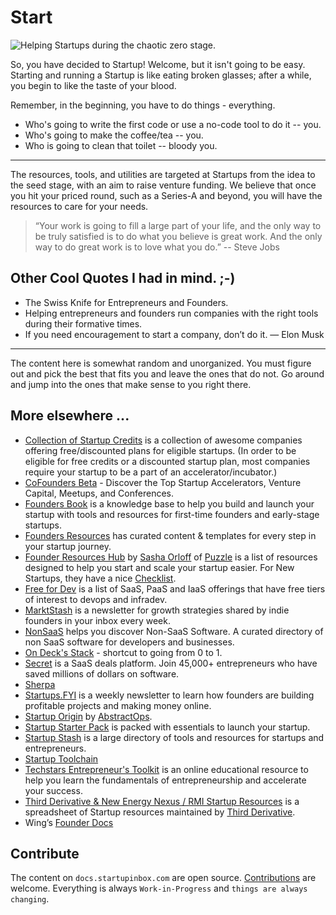 # Start

![Helping Startups during the chaotic zero stage.](/assets/img/hero-1.jpg "Start")

So, you have decided to Startup! Welcome, but it isn't going to be easy. Starting and running a Startup is like eating broken glasses; after a while, you begin to like the taste of your blood.

Remember, in the beginning, you have to do things - everything.

- Who's going to write the first code or use a no-code tool to do it -- you.
- Who's going to make the coffee/tea -- you.
- Who is going to clean that toilet -- bloody you.

---

The resources, tools, and utilities are targeted at Startups from the idea to the seed stage, with an aim to raise venture funding. We believe that once you hit your priced round, such as a Series-A and beyond, you will have the resources to care for your needs.

> “Your work is going to fill a large part of your life, and the only way to be truly satisfied is to do what you believe is great work. And the only way to do great work is to love what you do.” -- Steve Jobs

## Other Cool Quotes I had in mind. ;-)

- The Swiss Knife for Entrepreneurs and Founders.
- Helping entrepreneurs and founders run companies with the right tools during their formative times.
- If you need encouragement to start a company, don’t do it. — Elon Musk

---

The content here is somewhat random and unorganized. You must figure out and pick the best that fits you and leave the ones that do not. Go around and jump into the ones that make sense to you right there.

## More elsewhere ...

- [Collection of Startup Credits](https://github.com/dakshshah96/awesome-startup-credits) is a collection of awesome companies offering free/discounted plans for eligible startups. (In order to be eligible for free credits or a discounted startup plan, most companies require your startup to be a part of an accelerator/incubator.)
- [CoFounders Beta](https://cofoundersbeta.com) - Discover the Top Startup Accelerators, Venture Capital, Meetups, and Conferences.
- [Founders Book](https://foundersbook.co) is a knowledge base to help you build and launch your startup with tools and resources for first-time founders and early-stage startups.
- [Founders Resources](https://www.founderresources.io) has curated content & templates for every step in your startup journey.
- [Founder Resources Hub](https://ForEveryFounder.com) by [Sasha Orloff](https://www.linkedin.com/in/sashaorloff/) of [Puzzle](https://puzzle.io) is a list of resources designed to help you start and scale your startup easier. For New Startups, they have a nice [Checklist](https://foreveryfounder.com/new-startup-checklist).
- [Free for Dev](https://github.com/jixserver/free-for-dev) is a list of SaaS, PaaS and IaaS offerings that have free tiers of interest to devops and infradev.
- [MarktStash](https://marktstash.com) is a newsletter for growth strategies shared by indie founders in your inbox every week.
- [NonSaaS](https://nonsaas.com) helps you discover Non-SaaS Software. A curated directory of non SaaS software for developers and businesses.
- [On Deck's Stack](https://stack.beondeck.com) - shortcut to going from 0 to 1.
- [Secret](https://www.joinsecret.com) is a SaaS deals platform. Join 45,000+ entrepreneurs who have saved millions of dollars on software.
- [Sherpa](https://www.learnwithsherpa.com)
- [Startups.FYI](https://www.startups.fyi) is a weekly newsletter to learn how founders are building profitable projects and making money online.
- [Startup Origin](https://coda.io/@abstractops/origin-to-do-kanban) by [AbstractOps](https://www.abstractops.com).
- [Startup Starter Pack](https://startupstarterpack.com) is packed with essentials to launch your startup.
- [Startup Stash](https://startupstash.com) is a large directory of tools and resources for startups and entrepreneurs.
- [Startup Toolchain](https://startuptoolchain.com)
- [Techstars Entrepreneur's Toolkit](https://toolkit.techstars.com) is an online educational resource to help you learn the fundamentals of entrepreneurship and accelerate your success.
- [Third Derivative & New Energy Nexus / RMI Startup Resources](https://docs.google.com/spreadsheets/d/1mHj6rm_7pMThv6dcemgfpF8k1j5Cq7BiW33yAOo8WC0/) is a spreadsheet of Startup resources maintained by [Third Derivative](https://www.third-derivative.org).
- Wing’s [Founder Docs](https://www.wing.vc/docs)

## Contribute

The content on `docs.startupinbox.com` are open source. [Contributions](https://github.com/inboxstartup/docs/pulls) are welcome. Everything is always `Work-in-Progress` and `things are always changing`.